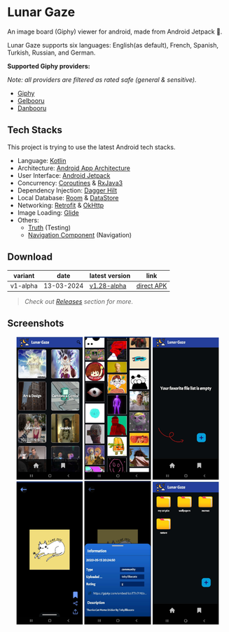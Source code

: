
# Lunar Gaze

An image board (Giphy) viewer for android, made from Android Jetpack 🚀.

Lunar Gaze supports six languages: English(as default), French, Spanish, Turkish, Russian, and German.

**Supported Giphy providers:**

_Note: all providers are filtered as rated safe (general & sensitive)._

- [Giphy](https://giphy.com)
- [Gelbooru](https://gelbooru.com)
- [Danbooru](https://danbooru.donmai.us)

## Tech Stacks

This project is trying to use the latest Android tech stacks.

- Language: [Kotlin](https://kotlinlang.org)
- Architecture: [Android App Architecture](https://developer.android.com/topic/architecture)
- User Interface: [Android Jetpack](https://developer.android.com/jetpack?hl=tr)
- Concurrency: [Coroutines](https://kotlinlang.org/docs/coroutines-overview.html) & [RxJava3](https://reactivex.io/RxJava/3.x/javadoc/)
- Dependency Injection: [Dagger Hilt](https://developer.android.com/training/dependency-injection/hilt-android?hl=tr)
- Local Database: [Room](https://developer.android.com/training/data-storage/room) & [DataStore](https://developer.android.com/jetpack/androidx/releases/datastore)
- Networking: [Retrofit](https://square.github.io/retrofit/) & [OkHttp](https://square.github.io/okhttp/)
- Image Loading: [Glide](https://github.com/bumptech/glide)
- Others:
    - [Truth](https://github.com/google/truth) (Testing)
    - [Navigation Component](https://developer.android.com/guide/navigation) (Navigation)

## Download

| variant  | date       | latest version                                                                | link                                                                                             |
|----------|------------|-------------------------------------------------------------------------------|--------------------------------------------------------------------------------------------------|
| v1-alpha | 13-03-2024 | [v1.28-alpha](https://github.com/NecroEye/LunarGaze/releases/tag/v1.28-alpha) | [direct APK](https://github.com/NecroEye/LunarGaze/releases/download/v1.28-alpha/lunar_gaze.apk) |

> _Check out [Releases](https://github.com/NecroEye/LunarGaze/releases) section for more._

## Screenshots

<p align="center">
  <img src="./.github/assets/lunarGaze1.jpg?raw=true" alt="Home screen" width="30%" />
  <img src="./.github/assets/lunarGaze2.jpg?raw=true" alt="Viewer screen" width="30%" />
  <img src="./.github/assets/lunarGaze3.jpg?raw=true" alt="Favorite folders" width="30%" />
  <img src="./.github/assets/lunarGaze4.jpg?raw=true" alt="Full screen" width="30%" />
  <img src="./.github/assets/lunarGaze5.jpg?raw=true" alt="Full screen details" width="30%" />
  <img src="./.github/assets/lunarGaze6.jpg?raw=true" alt="Full screen details" width="30%" />
</p>



   
